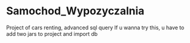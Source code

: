 # Samochod_Wypozyczalnia
Project of cars renting, advanced sql query
If u wanna try this, u have to add two jars to project and import db
